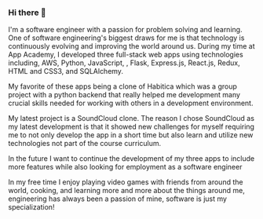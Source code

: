 ### Hi there 👋
I'm a software engineer with a passion for problem solving and learning. One of software engineering's biggest draws for me is that technology is continuously evolving and improving the world around us. During my time at App Academy, I developed three full-stack web apps using technologies including, AWS, Python, JavaScript, , Flask, Express.js, React.js, Redux, HTML and CSS3, and SQLAlchemy. 

My favorite of these apps being a clone of Habitica which was a group project with a python backend that really helped me development many crucial skills needed for working with others in a development environment.

My latest project is a SoundCloud clone. The reason I chose SoundCloud as my latest development is that it showed new challenges for myself requiring me to not only develop the app in a short time but also learn and utilize new technologies not part of the course curriculum.

In the future I want to continue the development of my three apps to include more features while also looking for employment as a software engineer

In my free time I enjoy playing video games with friends from around the world, cooking, and learning more and more about the things around me, engineering has always been a passion of mine, software is just my specialization!

